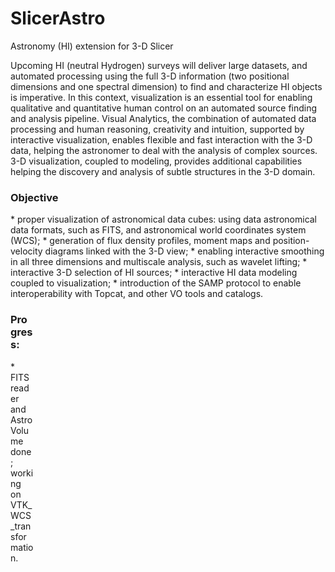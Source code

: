 # SlicerAstro
Astronomy (HI) extension for 3-D Slicer

Upcoming HI (neutral Hydrogen) surveys will deliver large datasets, and automated processing using the full 3-D information (two positional dimensions and one spectral dimension) to find and characterize HI objects is imperative. In this context, visualization is an essential tool for enabling qualitative and quantitative human control on an automated source finding and analysis pipeline. Visual Analytics, the combination of automated data processing and human reasoning, creativity and intuition, supported by interactive visualization, enables flexible and fast interaction with the 3-D data, helping the astronomer to deal with the analysis of complex sources. 3-D visualization, coupled to modeling, provides additional capabilities helping the discovery and analysis of subtle structures in the 3-D domain.

<h3>Objective</h3>
* proper visualization of astronomical data cubes: using data astronomical data formats, such as FITS, and astronomical world coordinates system (WCS);
* generation of flux density profiles, moment maps and position-velocity diagrams linked with the 3-D view;
* enabling interactive smoothing in all three dimensions and multiscale analysis, such as wavelet lifting;
* interactive 3-D selection of HI sources;
* interactive HI data modeling coupled to visualization;
* introduction of the SAMP protocol to enable interoperability with Topcat, and other VO tools and catalogs.
</div>
<div style="width: 27%; float: left; padding-right: 3%;">
<div style="width: 27%; float: left; padding-right: 3%;">
<h3>Progress:  </h3>
* FITS reader and AstroVolume done; working on VTK_WCS_transformation.
</div>
</div>

